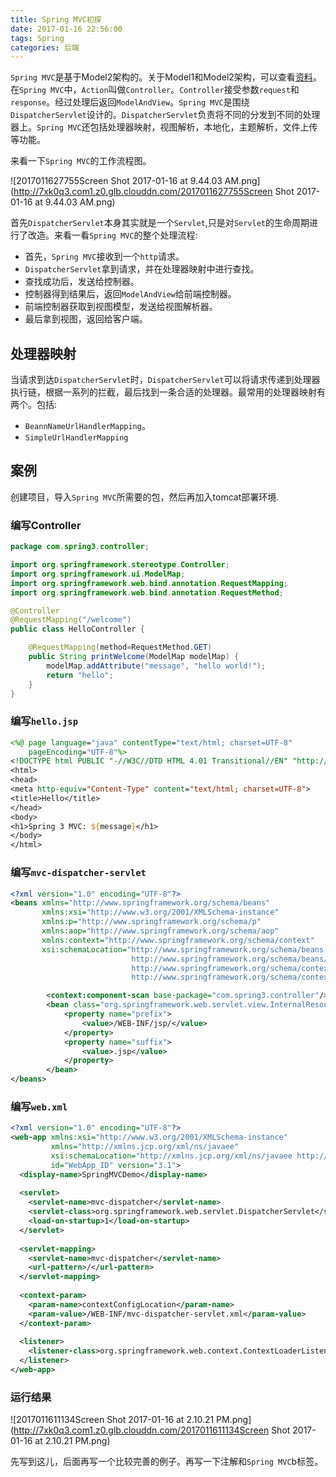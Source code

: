 ```yaml
---
title: Spring MVC初探
date: 2017-01-16 22:56:00
tags: Spring
categories: 后端
---
```


`Spring MVC`是基于Model2架构的。关于Model1和Model2架构，可以查看[资料](http://www.javatpoint.com/model-1-and-model-2-mvc-architecture)。在`Spring MVC`中，`Action`叫做`Controller`。`Controller`接受参数`request`和`response`。经过处理后返回`ModelAndView`。`Spring MVC`是围绕`DispatcherServlet`设计的。`DispatcherServlet`负责将不同的分发到不同的处理器上。`Spring MVC`还包括处理器映射，视图解析，本地化，主题解析，文件上传等功能。<!--more-->

来看一下`Spring MVC`的工作流程图。

![2017011627755Screen Shot 2017-01-16 at 9.44.03 AM.png](http://7xk0q3.com1.z0.glb.clouddn.com/2017011627755Screen Shot 2017-01-16 at 9.44.03 AM.png)

首先`DispatcherServlet`本身其实就是一个`Servlet`,只是对`Servlet`的生命周期进行了改造。来看一看`Spring MVC`的整个处理流程:

- 首先，`Spring MVC`接收到一个`http`请求。
- `DispatcherServlet`拿到请求，并在处理器映射中进行查找。
- 查找成功后，发送给控制器。
- 控制器得到结果后，返回`ModelAndView`给前端控制器。
- 前端控制器获取到视图模型，发送给视图解析器。
- 最后拿到视图，返回给客户端。

## 处理器映射

当请求到达`DispatcherServlet`时，`DispatcherServlet`可以将请求传递到处理器执行链，根据一系列的拦截，最后找到一条合适的处理器。最常用的处理器映射有两个。包括:

- `BeannNameUrlHandlerMapping`。
- `SimpleUrlHandlerMapping`

## 案例

创建项目，导入`Spring MVC`所需要的包，然后再加入tomcat部署环境.

### 编写Controller

```Java
package com.spring3.controller;

import org.springframework.stereotype.Controller;
import org.springframework.ui.ModelMap;
import org.springframework.web.bind.annotation.RequestMapping;
import org.springframework.web.bind.annotation.RequestMethod;

@Controller
@RequestMapping("/welcome")
public class HelloController {

	@RequestMapping(method=RequestMethod.GET)
	public String printWelcome(ModelMap modelMap) {
		modelMap.addAttribute("message", "hello world!");
		return "hello";
	}
}
```

### 编写`hello.jsp`

```jsp
<%@ page language="java" contentType="text/html; charset=UTF-8"
    pageEncoding="UTF-8"%>
<!DOCTYPE html PUBLIC "-//W3C//DTD HTML 4.01 Transitional//EN" "http://www.w3.org/TR/html4/loose.dtd">
<html>
<head>
<meta http-equiv="Content-Type" content="text/html; charset=UTF-8">
<title>Hello</title>
</head>
<body>
<h1>Spring 3 MVC: ${message}</h1>
</body>
</html>
```

### 编写`mvc-dispatcher-servlet`

```xml
<?xml version="1.0" encoding="UTF-8"?>
<beans xmlns="http://www.springframework.org/schema/beans"
       xmlns:xsi="http://www.w3.org/2001/XMLSchema-instance"
       xmlns:p="http://www.springframework.org/schema/p"
       xmlns:aop="http://www.springframework.org/schema/aop"
       xmlns:context="http://www.springframework.org/schema/context"
       xsi:schemaLocation="http://www.springframework.org/schema/beans 
       					   http://www.springframework.org/schema/beans/spring-beans.xsd
       					   http://www.springframework.org/schema/context
       					   http://www.springframework.org/schema/context/spring-context-3.0.xsd">

		<context:component-scan base-package="com.spring3.controller"/>
		<bean class="org.springframework.web.servlet.view.InternalResourceViewResolver">
			<property name="prefix">
				<value>/WEB-INF/jsp/</value>
			</property>
			<property name="suffix">
				<value>.jsp</value>
			</property>
		</bean>
</beans>
```

### 编写`web.xml`

```xml
<?xml version="1.0" encoding="UTF-8"?>
<web-app xmlns:xsi="http://www.w3.org/2001/XMLSchema-instance" 
		 xmlns="http://xmlns.jcp.org/xml/ns/javaee" 
		 xsi:schemaLocation="http://xmlns.jcp.org/xml/ns/javaee http://xmlns.jcp.org/xml/ns/javaee/web-app_3_1.xsd" 
		 id="WebApp_ID" version="3.1">
  <display-name>SpringMVCDemo</display-name>
  
  <servlet>
    <servlet-name>mvc-dispatcher</servlet-name>
    <servlet-class>org.springframework.web.servlet.DispatcherServlet</servlet-class>
    <load-on-startup>1</load-on-startup>
  </servlet>
  
  <servlet-mapping>
  	<servlet-name>mvc-dispatcher</servlet-name>
  	<url-pattern>/</url-pattern>
  </servlet-mapping>
  
  <context-param>
  	<param-name>contextConfigLocation</param-name>
  	<param-value>/WEB-INF/mvc-dispatcher-servlet.xml</param-value>
  </context-param>
  
  <listener>
  	<listener-class>org.springframework.web.context.ContextLoaderListener</listener-class>
  </listener>
</web-app>
```

### 运行结果

![2017011611134Screen Shot 2017-01-16 at 2.10.21 PM.png](http://7xk0q3.com1.z0.glb.clouddn.com/2017011611134Screen Shot 2017-01-16 at 2.10.21 PM.png)

先写到这儿，后面再写一个比较完善的例子。再写一下注解和`Spring MVC`b标签。